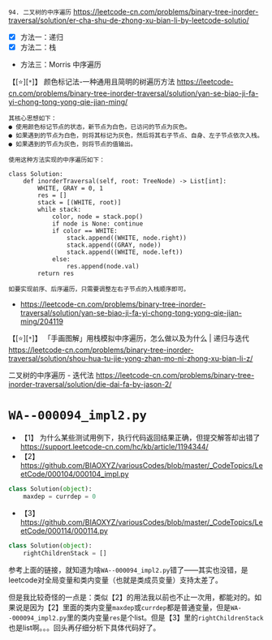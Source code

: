 
`94. 二叉树的中序遍历` https://leetcode-cn.com/problems/binary-tree-inorder-traversal/solution/er-cha-shu-de-zhong-xu-bian-li-by-leetcode-solutio/
- [x] 方法一：递归
- [x] 方法二：栈
- 方法三：Morris 中序遍历

【[:star:][`*`]】 颜色标记法-一种通用且简明的树遍历方法 https://leetcode-cn.com/problems/binary-tree-inorder-traversal/solution/yan-se-biao-ji-fa-yi-chong-tong-yong-qie-jian-ming/
```console
其核心思想如下：
● 使用颜色标记节点的状态，新节点为白色，已访问的节点为灰色。
● 如果遇到的节点为白色，则将其标记为灰色，然后将其右子节点、自身、左子节点依次入栈。
● 如果遇到的节点为灰色，则将节点的值输出。

使用这种方法实现的中序遍历如下：

class Solution:
    def inorderTraversal(self, root: TreeNode) -> List[int]:
        WHITE, GRAY = 0, 1
        res = []
        stack = [(WHITE, root)]
        while stack:
            color, node = stack.pop()
            if node is None: continue
            if color == WHITE:
                stack.append((WHITE, node.right))
                stack.append((GRAY, node))
                stack.append((WHITE, node.left))
            else:
                res.append(node.val)
        return res

如要实现前序、后序遍历，只需要调整左右子节点的入栈顺序即可。
```
- https://leetcode-cn.com/problems/binary-tree-inorder-traversal/solution/yan-se-biao-ji-fa-yi-chong-tong-yong-qie-jian-ming/204119

【[:star:][`*`]】 「手画图解」用栈模拟中序遍历，怎么做以及为什么 | 递归与迭代 https://leetcode-cn.com/problems/binary-tree-inorder-traversal/solution/shou-hua-tu-jie-yong-zhan-mo-ni-zhong-xu-bian-li-z/

二叉树的中序遍历 - 迭代法 https://leetcode-cn.com/problems/binary-tree-inorder-traversal/solution/die-dai-fa-by-jason-2/

# `WA--000094_impl2.py`

- 【1】 为什么某些测试用例下，执行代码返回结果正确，但提交解答却出错了 https://support.leetcode-cn.com/hc/kb/article/1194344/
- 【2】 https://github.com/BIAOXYZ/variousCodes/blob/master/_CodeTopics/LeetCode/000104/000104_impl.py
```py
class Solution(object):
    maxdep = currdep = 0
```
- 【3】 https://github.com/BIAOXYZ/variousCodes/blob/master/_CodeTopics/LeetCode/000114/000114.py
```py
class Solution(object):
    rightChildrenStack = []
```

参考上面的链接，就知道为啥`WA--000094_impl2.py`错了——其实也没错，是leetcode对全局变量和类内变量（也就是类成员变量）支持太差了。

但是我比较奇怪的一点是：类似【2】的用法我以前也不止一次用，都能对的。如果说是因为【2】里面的类内变量`maxdep`或`currdep`都是普通变量，但是`WA--000094_impl2.py`里的类内变量`res`是个list。但是【3】里的`rightChildrenStack`也是list啊。。。回头再仔细分析下具体代码好了。

